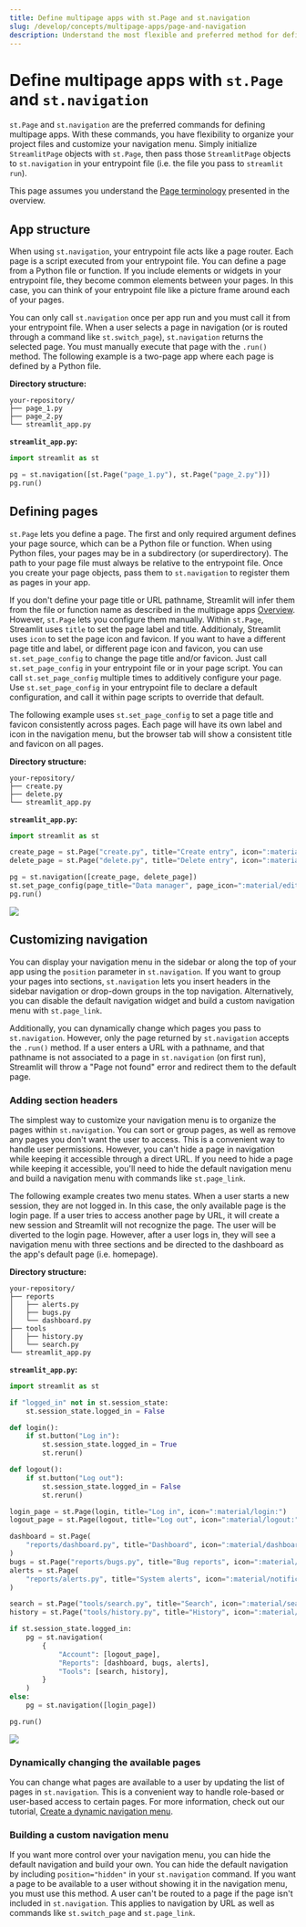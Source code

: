 ```yaml
---
title: Define multipage apps with st.Page and st.navigation
slug: /develop/concepts/multipage-apps/page-and-navigation
description: Understand the most flexible and preferred method for defining multipage apps
---
```


# Define multipage apps with `st.Page` and `st.navigation`

`st.Page` and `st.navigation` are the preferred commands for defining multipage apps. With these commands, you have flexibility to organize your project files and customize your navigation menu. Simply initialize `StreamlitPage` objects with `st.Page`, then pass those `StreamlitPage` objects to `st.navigation` in your entrypoint file (i.e. the file you pass to `streamlit run`).

This page assumes you understand the [Page terminology](/develop/concepts/multipage-apps/overview#page-terminology) presented in the overview.

## App structure

When using `st.navigation`, your entrypoint file acts like a page router. Each page is a script executed from your entrypoint file. You can define a page from a Python file or function. If you include elements or widgets in your entrypoint file, they become common elements between your pages. In this case, you can think of your entrypoint file like a picture frame around each of your pages.

You can only call `st.navigation` once per app run and you must call it from your entrypoint file. When a user selects a page in navigation (or is routed through a command like `st.switch_page`), `st.navigation` returns the selected page. You must manually execute that page with the `.run()` method. The following example is a two-page app where each page is defined by a Python file.

**Directory structure:**

```
your-repository/
├── page_1.py
├── page_2.py
└── streamlit_app.py
```

**`streamlit_app.py`:**

```python
import streamlit as st

pg = st.navigation([st.Page("page_1.py"), st.Page("page_2.py")])
pg.run()
```

## Defining pages

`st.Page` lets you define a page. The first and only required argument defines your page source, which can be a Python file or function. When using Python files, your pages may be in a subdirectory (or superdirectory). The path to your page file must always be relative to the entrypoint file. Once you create your page objects, pass them to `st.navigation` to register them as pages in your app.

If you don't define your page title or URL pathname, Streamlit will infer them from the file or function name as described in the multipage apps [Overview](/develop/concepts/multipage-apps/overview#automatic-page-labels-and-urls). However, `st.Page` lets you configure them manually. Within `st.Page`, Streamlit uses `title` to set the page label and title. Additionaly, Streamlit uses `icon` to set the page icon and favicon. If you want to have a different page title and label, or different page icon and favicon, you can use `st.set_page_config` to change the page title and/or favicon. Just call `st.set_page_config` in your entrypoint file or in your page script. You can call `st.set_page_config` multiple times to additively configure your page. Use `st.set_page_config` in your entrypoint file to declare a default configuration, and call it within page scripts to override that default.

The following example uses `st.set_page_config` to set a page title and favicon consistently across pages. Each page will have its own label and icon in the navigation menu, but the browser tab will show a consistent title and favicon on all pages.

**Directory structure:**

```
your-repository/
├── create.py
├── delete.py
└── streamlit_app.py
```

**`streamlit_app.py`:**

```python
import streamlit as st

create_page = st.Page("create.py", title="Create entry", icon=":material/add_circle:")
delete_page = st.Page("delete.py", title="Delete entry", icon=":material/delete:")

pg = st.navigation([create_page, delete_page])
st.set_page_config(page_title="Data manager", page_icon=":material/edit:")
pg.run()
```

<div style={{ maxWidth: '564px', margin: 'auto' }}>
<Image src="/images/mpa-v2-use-set-page-config.jpg" frame />
</div>

## Customizing navigation

You can display your navigation menu in the sidebar or along the top of your app using the `position` parameter in `st.navigation`. If you want to group your pages into sections, `st.navigation` lets you insert headers in the sidebar navigation or drop-down groups in the top navigation. Alternatively, you can disable the default navigation widget and build a custom navigation menu with `st.page_link`.

Additionally, you can dynamically change which pages you pass to `st.navigation`. However, only the page returned by `st.navigation` accepts the `.run()` method. If a user enters a URL with a pathname, and that pathname is not associated to a page in `st.navigation` (on first run), Streamlit will throw a "Page not found" error and redirect them to the default page.

### Adding section headers

The simplest way to customize your navigation menu is to organize the pages within `st.navigation`. You can sort or group pages, as well as remove any pages you don't want the user to access. This is a convenient way to handle user permissions. However, you can't hide a page in navigation while keeping it accessible through a direct URL. If you need to hide a page while keeping it accessible, you'll need to hide the default navigation menu and build a navigation menu with commands like `st.page_link`.

The following example creates two menu states. When a user starts a new session, they are not logged in. In this case, the only available page is the login page. If a user tries to access another page by URL, it will create a new session and Streamlit will not recognize the page. The user will be diverted to the login page. However, after a user logs in, they will see a navigation menu with three sections and be directed to the dashboard as the app's default page (i.e. homepage).

**Directory structure:**

```
your-repository/
├── reports
│   ├── alerts.py
│   ├── bugs.py
│   └── dashboard.py
├── tools
│   ├── history.py
│   └── search.py
└── streamlit_app.py
```

**`streamlit_app.py`:**

```python
import streamlit as st

if "logged_in" not in st.session_state:
    st.session_state.logged_in = False

def login():
    if st.button("Log in"):
        st.session_state.logged_in = True
        st.rerun()

def logout():
    if st.button("Log out"):
        st.session_state.logged_in = False
        st.rerun()

login_page = st.Page(login, title="Log in", icon=":material/login:")
logout_page = st.Page(logout, title="Log out", icon=":material/logout:")

dashboard = st.Page(
    "reports/dashboard.py", title="Dashboard", icon=":material/dashboard:", default=True
)
bugs = st.Page("reports/bugs.py", title="Bug reports", icon=":material/bug_report:")
alerts = st.Page(
    "reports/alerts.py", title="System alerts", icon=":material/notification_important:"
)

search = st.Page("tools/search.py", title="Search", icon=":material/search:")
history = st.Page("tools/history.py", title="History", icon=":material/history:")

if st.session_state.logged_in:
    pg = st.navigation(
        {
            "Account": [logout_page],
            "Reports": [dashboard, bugs, alerts],
            "Tools": [search, history],
        }
    )
else:
    pg = st.navigation([login_page])

pg.run()
```

<div style={{ maxWidth: '564px', margin: 'auto' }}>
<Image src="/images/mpa-v2-page-sections.jpg" frame />
</div>

### Dynamically changing the available pages

You can change what pages are available to a user by updating the list of pages in `st.navigation`. This is a convenient way to handle role-based or user-based access to certain pages. For more information, check out our tutorial, [Create a dynamic navigation menu](/develop/tutorials/multipage/dynamic-navigation).

### Building a custom navigation menu

If you want more control over your navigation menu, you can hide the default navigation and build your own. You can hide the default navigation by including `position="hidden"` in your `st.navigation` command. If you want a page to be available to a user without showing it in the navigation menu, you must use this method. A user can't be routed to a page if the page isn't included in `st.navigation`. This applies to navigation by URL as well as commands like `st.switch_page` and `st.page_link`.
